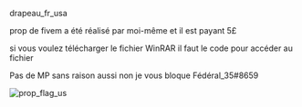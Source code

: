 drapeau_fr_usa

prop de fivem a été réalisé par moi-même et il est payant 5£

si vous voulez télécharger le fichier WinRAR il faut le code pour accéder au fichier

Pas de MP sans raison aussi non je vous bloque Fédéral_35#8659

![prop_flag_us](https://github.com/user-attachments/assets/7e6514a4-64e0-4c81-9550-e31e479a0f28)
